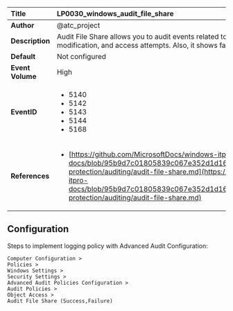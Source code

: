 | Title            | LP0030_windows_audit_file_share                                                                     |
|:-----------------|:--------------------------------------------------------------------------------|
| **Author**       | @atc_project                                                                      |
| **Description**  | Audit File Share allows you to audit events related to file  shares: creation, deletion, modification, and access attempts.  Also, it shows failed SMB SPN checks.                                                               |
| **Default**      | Not configured                                                                   |
| **Event Volume** | High                                                                    |
| **EventID**      | <ul><li>5140</li><li>5142</li><li>5143</li><li>5144</li><li>5168</li></ul>         |
| **References**   | <ul><li>[https://github.com/MicrosoftDocs/windows-itpro-docs/blob/95b9d7c01805839c067e352d1d16702604b15f11/windows/security/threat-protection/auditing/audit-file-share.md](https://github.com/MicrosoftDocs/windows-itpro-docs/blob/95b9d7c01805839c067e352d1d16702604b15f11/windows/security/threat-protection/auditing/audit-file-share.md)</li></ul> |



## Configuration

Steps to implement logging policy with Advanced Audit Configuration:
```
Computer Configuration > 
Policies > 
Windows Settings > 
Security Settings > 
Advanced Audit Policies Configuration > 
Audit Policies > 
Object Access > 
Audit File Share (Success,Failure)
```


